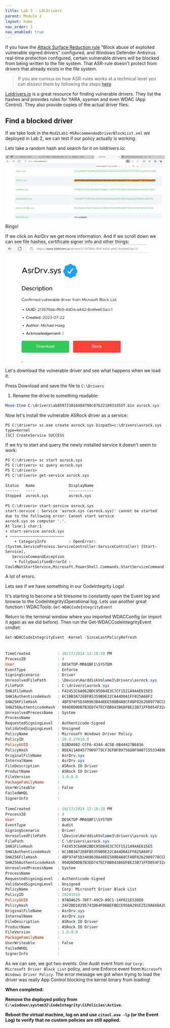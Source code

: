 ```yaml
---
title: Lab 3 - LOLDrivers
parent: Module 2
layout: home
nav_order: 3
nav_enabled: true
---
```



If you have the [Attack Surface Reduction rule](https://learn.microsoft.com/en-us/defender-endpoint/attack-surface-reduction-rules-reference) "Block abuse of exploited vulnerable signed drivers" configured, and Windows Defender Antivirus real-time protection configured, certain vulnerable drivers will be blocked from being written to the file system. That ASR-rule doesn't protect from drivers that already exists in the file system.

> If you are curious on how ASR-rules works at a technical level you can dissect them by following the steps [here](https://adamsvoboda.net/extracting-asr-rules/)



[Loldrivers.io](https://www.loldrivers.io/) is a great resource for finding vulnerable drivers. They list the hashes and provides rules for YARA, sysmon and even WDAC (App Control). They also provide copies of the actual driver files.


## Find a blocked driver

If we take look in the `Mod2Lab1-MSRecommendedDriverBlockList.xml` we deployed in Lab 2, we can test if our policy actually is working.

Lets take a random hash and search for it on loldrivers.io:

![Hash](/img/mod2-lab3-img1.jpg)

Bingo! 

If we click on AsrDrv we get more information. And if we scroll down we can see file hashes, certificate signer info and other things:
![AsrDrv](/img/mod2-lab2-img2.jpg)

Let's download the vulnerable driver and see what happens when we load it.

Press Download and save the file to `C:\Drivers`


1. Rename the drive to something readable:

```powershell
Move-Item C:\drivers\ab859723016484790c87b2218931d55f.bin asrock.sys
```

Now let's install the vulnerable ASRock driver as a service:
```
PS C:\drivers> sc.exe create asrock.sys binpath=c:\drivers\asrock.sys type=kernel
[SC] CreateService SUCCESS
```

If we try to start and query the newly installed service it doesn't seem to work:

```
PS C:\drivers> sc start asrock.sys
PS C:\drivers> sc query asrock.sys
PS C:\drivers>
PS C:\drivers> get-service asrock.sys

Status   Name               DisplayName
------   ----               -----------
Stopped  asrock.sys         asrock.sys

PS C:\drivers> start-service asrock.sys
start-service : Service 'asrock.sys (asrock.sys)' cannot be started due to the following error: Cannot start service
asrock.sys on computer '.'.
At line:1 char:1
+ start-service asrock.sys
+ ~~~~~~~~~~~~~~~~~~~~~~~~
    + CategoryInfo          : OpenError: (System.ServiceProcess.ServiceController:ServiceController) [Start-Service],
   ServiceCommandException
    + FullyQualifiedErrorId : CouldNotStartService,Microsoft.PowerShell.Commands.StartServiceCommand
```


A lot of errors.

Lets see if we have something in our CodeIntegrity Logs!

It's starting to become a bit tiresome to constantly open the Event log and browse to the CodeIntegrity\Operational log. Lets use another great function i WDACTools: `Get-WDACCodeIntegrityEvent`

Return to the terminal window where you imported WDACConfig (or import it again as we did before).
Then run the Get-WDACCodeIntegrityEvent cmdlet:

```powershell
Get-WDACCodeIntegrityEvent -Kernel -SinceLastPolicyRefresh


TimeCreated            : 10/17/2024 12:18:28 PM
ProcessID              : 4
User                   : DESKTOP-MR6QBF1\SYSTEM
EventType              : Enforce
SigningScenario        : Driver
UnresolvedFilePath     : \Device\HarddiskVolume3\drivers\asrock.sys
FilePath               : C:\drivers\asrock.sys
SHA1FileHash           : F42453C6A062BDC95D84E3C7CF1521A94AE615E5
SHA1AuthenticodeHash   : 6C1BB3A72EBFB5359B9E22CA44D0A1FF825A68F2
SHA256FileHash         : 4BF974F5D3489638A48EE508B4A8CFA0F0262909778CCDD2E871172B71654D89
SHA256AuthenticodeHash : 904D8D0DB7B3ED747ECFBB04386DFBE23B71FFD054F32AB17F65BC17D500F730
UnresolvedProcessName  : System
ProcessName            :
RequestedSigningLevel  : Authenticode-Signed
ValidatedSigningLevel  : Unsigned
PolicyName             : Microsoft Windows Driver Policy
PolicyID               : 10.0.27610.0
PolicyGUID             : D2BDA982-CCF6-4344-AC5B-0B44427B6816
PolicyHash             : 8EEA11A84577969779CF3EFBF89756D8F9A0715533489EF3A140C9634CADF7D5
OriginalFileName       : AsrDrv.sys
InternalName           : AsrDrv.sys
FileDescription        : ASRock IO Driver
ProductName            : ASRock IO Driver
FileVersion            : 1.0.0.0
PackageFamilyName      :
UserWriteable          : False
FailedWHQL             :
SignerInfo             :

TimeCreated            : 10/17/2024 12:18:28 PM
ProcessID              : 4
User                   : DESKTOP-MR6QBF1\SYSTEM
EventType              : Audit
SigningScenario        : Driver
UnresolvedFilePath     : \Device\HarddiskVolume3\drivers\asrock.sys
FilePath               : C:\drivers\asrock.sys
SHA1FileHash           : F42453C6A062BDC95D84E3C7CF1521A94AE615E5
SHA1AuthenticodeHash   : 6C1BB3A72EBFB5359B9E22CA44D0A1FF825A68F2
SHA256FileHash         : 4BF974F5D3489638A48EE508B4A8CFA0F0262909778CCDD2E871172B71654D89
SHA256AuthenticodeHash : 904D8D0DB7B3ED747ECFBB04386DFBE23B71FFD054F32AB17F65BC17D500F730
UnresolvedProcessName  : System
ProcessName            :
RequestedSigningLevel  : Authenticode-Signed
ValidatedSigningLevel  : Unsigned
PolicyName             : Corp: Microsoft Driver Block List
PolicyID               : 20241016
PolicyGUID             : 97ADA625-70F7-49C9-A9C1-14F021E53DE0
PolicyHash             : 24F2BD10295741D64F06BEFBECE958A295E2519A66DA2DBE85F04E6A892B5AB7
OriginalFileName       : AsrDrv.sys
InternalName           : AsrDrv.sys
FileDescription        : ASRock IO Driver
ProductName            : ASRock IO Driver
FileVersion            : 1.0.0.0
PackageFamilyName      :
UserWriteable          : False
FailedWHQL             :
SignerInfo             :

```

As we can see, we got two events. One Audit event from our `Corp: Microsoft Driver Block List` policy, and one Enforce event from `Microsoft Windows Driver Policy`. The error message we got when trying to load the driver was really App Control blocking the kernel binary from loading!



**When completed:**

**Remove the deployed policy from `C:\windows\system32\CodeIntegrity\CiPolicies\Active`.**

**Reboot the virtual machine, log on and use `citool.exe -lp` (or the Event Log) to verify that no custom policies are still applied.**